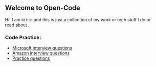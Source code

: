 ## Welcome to Open-Code

Hi! I am `Nitin` and this is just a collection of my work or tech stuff I do or read about .

### Code Practice:

* [Microsoft interview questions](https://github.com/foo290/open-code/nav/Questions)
* [Amazon interview questions](/nav/Questions)
* [Practice questions](https://github.com/foo290/open-code/blob/gh-pages/nav/Questions.md)
